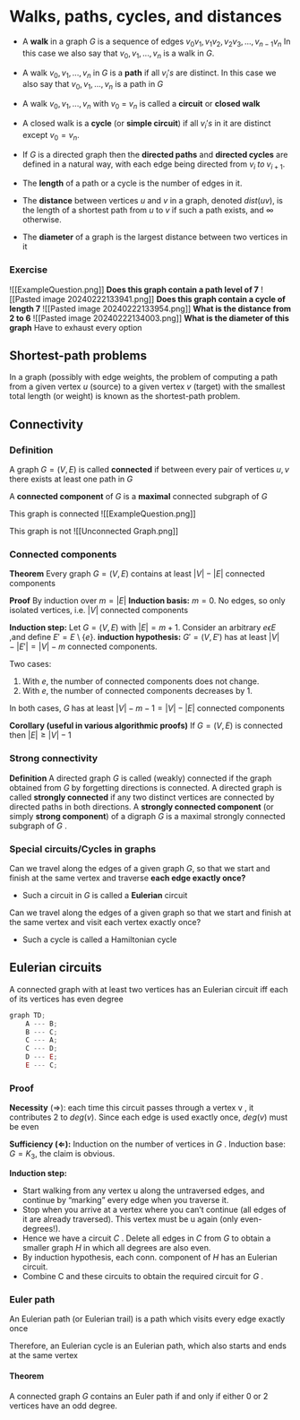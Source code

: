 # Walks, paths, cycles, and distances
- A **walk** in a graph $G$ is a sequence of edges $v_0v_1,v_1v_2,v_2v_3, ... , v_{n-1}v_n$ In this case we also say that $v_0,v_1,...,v_n$ is a walk in $G$.

- A walk $v_0,v_1,...,v_n$ in $G$ is a **path** if all $v_i's$ are distinct. In this case we also say that $v_0,v_1,...,v_n$ is a path in $G$

- A walk $v_0,v_1,...,v_n$  with $v_0$ = $v_n$ is called a **circuit** or **closed walk**

- A closed walk is a **cycle** (or **simple circuit**) if all $v_i's$ in it are distinct except $v_0 = v_n$.
- If $G$ is a directed graph then the **directed paths** and **directed cycles** are defined in a natural way, with each edge being directed from $v_i \; to \; v_{i+1}$.

- The **length** of a path or a cycle is the number of edges in it.
- The **distance** between vertices $u$ and $v$ in a graph, denoted $dist(uv)$, is the length of a shortest path from $u$ to $v$ if such a path exists, and $\infty$ otherwise.
- The **diameter** of a graph is the largest distance between two vertices in it

### Exercise
![[ExampleQuestion.png]]
**Does this graph contain a path level of 7**
![[Pasted image 20240222133941.png]]
**Does this graph contain a cycle of length 7**
![[Pasted image 20240222133954.png]]
**What is the distance from 2 to 6**
![[Pasted image 20240222134003.png]]
**What is the diameter of this graph**
Have to exhaust every option

## Shortest-path problems
In a graph (possibly with edge weights, the problem of computing a path from a given vertex $u$ (source) to a given vertex $v$ (target) with the smallest total length (or weight) is known as the shortest-path problem.

## Connectivity 
### Definition
A graph $G=\left(V,E\right)$ is called **connected** if between every pair of vertices $u,v$ there exists at least one path in $G$

A **connected component** of $G$ is a **maximal** connected subgraph of $G$

This graph is connected
![[ExampleQuestion.png]]

This graph is not
![[Unconnected Graph.png]]

### Connected components
**Theorem**
Every graph $G=\left(V,E\right)$ contains at least $|V|-|E|$ connected components

**Proof**
By induction over $m = |E|$
**Induction basis:**
$m = 0$. No edges, so only isolated vertices, i.e. $|V|$ connected components

**Induction step:**
Let $G = \left(V , E\right)$ with $|E| = m + 1$. Consider an arbitrary $e \epsilon E$ ,and define $E ′ = E$  \ $\{e\}$. **induction hypothesis:** 
$G ′ = \left(V , E'\right)$ has at least $|V| − |E′| = |V| − m$ connected components. 

Two cases:
1. With $e$, the number of connected components does not change.
2. With $e$, the number of connected components decreases by $1$.

In both cases, $G$ has at least $|V | − m − 1 = |V | − |E |$ connected components

**Corollary (useful in various algorithmic proofs)**
	If $G=\left(V,E\right)$ is connected then $|E| \geq |V|-1$

### Strong connectivity
**Definition**
A directed graph $G$ is called (weakly) connected if the graph obtained from $G$ by forgetting directions is connected. 
A directed graph is called **strongly connected** if any two distinct vertices are connected by directed paths in both directions. 
A **strongly connected component** (or simply **strong component**) of a digraph $G$ is a maximal strongly connected subgraph of $G$ .

### Special circuits/Cycles in graphs
Can we travel along the edges of a given graph $G$, so that we start and finish at the same vertex and traverse **each edge exactly once?**
- Such a circuit in $G$ is called a **Eulerian** circuit

Can we travel along the edges of a given graph so that we start and finish at the same vertex and visit each vertex exactly once?
- Such a cycle is called a Hamiltonian cycle


## Eulerian circuits
A connected graph with at least two vertices has an Eulerian circuit iff each of its vertices has even degree

```mermaid.js
graph TD;
    A --- B;
    B --- C;
    C --- A;
    C --- D;
    D --- E;
    E --- C;

```

### Proof
**Necessity** (⇒): each time this circuit passes through a vertex v , it contributes $2$ to $deg (v )$. Since each edge is used exactly once, $deg (v )$ must be even

**Sufficiency (⇐):** Induction on the number of vertices in $G$ . Induction base: $G = K_3$, the claim is obvious. 

**Induction step:**
- Start walking from any vertex u along the untraversed edges, and continue by “marking” every edge when you traverse it.
- Stop when you arrive at a vertex where you can’t continue (all edges of it are already traversed). This vertex must be u again (only even-degrees!).
- Hence we have a circuit $C$ . Delete all edges in $C$ from $G$ to obtain a smaller graph $H$ in which all degrees are also even.
- By induction hypothesis, each conn. component of $H$ has an Eulerian circuit.
- Combine C and these circuits to obtain the required circuit for $G$ .

### Euler path
An Eulerian path (or Eulerian trail) is a path which visits every edge exactly once

Therefore, an Eulerian cycle is an Eulerian path, which also starts and ends at the same vertex 
#### Theorem
A connected graph $G$ contains an Euler path if and only if either $0$ or $2$ vertices have an odd degree.